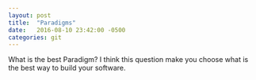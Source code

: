 ```yaml
---
layout: post
title:  "Paradigms"
date:   2016-08-10 23:42:00 -0500
categories: git
---
```


What is the best Paradigm? I think this question make you choose what is the best way to build your software.